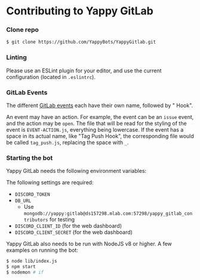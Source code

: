# Contributing to Yappy GitLab

### Clone repo

```sh
$ git clone https://github.com/YappyBots/YappyGitlab.git
```

### Linting

Please use an ESLint plugin for your editor, and use the current configuration (located in `.eslintrc`).

### GitLab Events

The different [GitLab events](http://docs.gitlab.com/ce/web_hooks/web_hooks.html) each have their own name, followed by " Hook".

An event may have an action. For example, the event can be an `issue` event, and the action may be `open`.
The file that will be read for the styling of the event is `EVENT-ACTION.js`, everything being lowercase.
If the event has a space in its actual name, like "Tag Push Hook", the corresponding file would be called `tag_push.js`, replacing the space with `_`.

### Starting the bot

Yappy GitLab needs the following environment variables:

The following settings are required:
- `DISCORD_TOKEN`
- `DB_URL`
  - Use `mongodb://yappy:gitlab@ds157298.mlab.com:57298/yappy_gitlab_contributors` for testing
- `DISCORD_CLIENT_ID` (for the web dashboard)
- `DISCORD_CLIENT_SECRET` (for the web dashboard)

Yappy GitLab also needs to be run with NodeJS v8 or higher.
A few examples on running the bot:

```sh
$ node lib/index.js
$ npm start
$ nodemon # if
```
